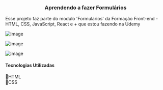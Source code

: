 <h3 align="center">Aprendendo a fazer Formulários</h3>

<div>
  <p>Esse projeto faz parte do modulo 'Formularios' da Formação Front-end - HTML, CSS, JavaScript, React e +
 que estou fazendo na Udemy</p>
  
  ![image](https://github.com/annaconde/projetoFormulario/assets/102473494/2439e59b-6282-4335-974a-ecfbecf0330f)
  
  ![image](https://github.com/annaconde/projetoFormulario/assets/102473494/4d5ad441-babc-4021-9ffe-e56582ae397d)
  
  ![image](https://github.com/annaconde/projetoFormulario/assets/102473494/3cdfa137-b66e-4f99-a7cb-ff3d2572754a)



</div>

<div>
  <h4>Tecnologias Utilizadas</h4>
  <p>📌HTML</br>📌CSS</p>
</div>

